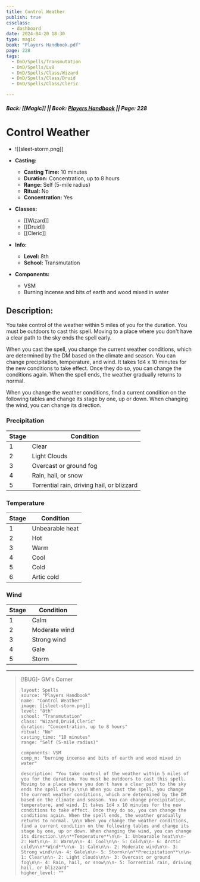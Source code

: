 ```yaml
---
title: Control Weather
publish: true
cssclass:
  - dashboard
date: 2024-04-20 18:30
type: magic
book: "Players Handbook.pdf"
page: 228
tags:
  - DnD/Spells/Transmutation
  - DnD/Spells/Lv8
  - DnD/Spells/Class/Wizard
  - DnD/Spells/Class/Druid
  - DnD/Spells/Class/Cleric

---
```


##### Back: [[Magic]] || Book: [Players Handbook](https://drive.google.com/drive/folders/1O5bhpYizcIT5xxAoLOuzCRht_PVS7VSG?usp=sharing) || Page: 228

# Control Weather
- ![[sleet-storm.png]]
- **Casting:**
    - **Casting Time:** 10 minutes
    - **Duration:** Concentration, up to 8 hours
    - **Range:** Self (5-mile radius)
    - **Ritual:** No
    - **Concentration:** Yes
- **Classes:**
    - [[Wizard]]
    - [[Druid]]
    - [[Cleric]]

- **Info:**
    - **Level:** 8th
    - **School:** Transmutation
- **Components:**
    - VSM
    - Burning incense and bits of earth and wood mixed in water

## Description:
You take control of the weather within 5 miles of you for the duration. You must be outdoors to cast this spell. Moving to a place where you don't have a clear path to the sky ends the spell early.

 When you cast the spell, you change the current weather conditions, which are determined by the DM based on the climate and season. You can change precipitation, temperature, and wind. It takes 1d4 x 10 minutes for the new conditions to take effect. Once they do so, you can change the conditions again. When the spell ends, the weather gradually returns to normal. 

 When you change the weather conditions, find a current condition on the following tables and change its stage by one, up or down. When changing the wind, you can change its direction.


### Precipitation

| Stage | Condition                                  |
| ----- | ------------------------------------------ |
| 1     | Clear                                      |
| 2     | Light Clouds                               |
| 3     | Overcast or ground fog                     |
| 4     | Rain, hail, or snow                        |
| 5     | Torrential rain, driving hail, or blizzard |

### Temperature

| Stage | Condition       |
| ----- | --------------- |
| 1     | Unbearable heat |
| 2     | Hot             |
| 3     | Warm            |
| 4     | Cool            |
| 5     | Cold            |
| 6     | Artic cold      |

### Wind

| Stage | Condition     |
| ----- | ------------- |
| 1     | Calm          |
| 2     | Moderate wind |
| 3     | Strong wind   |
| 4     | Gale          |
| 5     | Storm         |



---

> [!BUG]- GM's Corner
>
> ```statblock
> layout: Spells
> source: "Players Handbook"
> name: "Control Weather"
> image: [[sleet-storm.png]]
> level: "8th"
> school: "Transmutation"
> class: "Wizard,Druid,Cleric"
> duration: "Concentration, up to 8 hours"
> ritual: "No"
> casting_time: "10 minutes"
> range: "Self (5-mile radius)"
>
> components: VSM
> comp_m: "burning incense and bits of earth and wood mixed in water"
>
> description: "You take control of the weather within 5 miles of you for the duration. You must be outdoors to cast this spell. Moving to a place where you don't have a clear path to the sky ends the spell early.\n\n When you cast the spell, you change the current weather conditions, which are determined by the DM based on the climate and season. You can change precipitation, temperature, and wind. It takes 1d4 x 10 minutes for the new conditions to take effect. Once they do so, you can change the conditions again. When the spell ends, the weather gradually returns to normal. \n\n When you change the weather conditions, find a current condition on the following tables and change its stage by one, up or down. When changing the wind, you can change its direction.\n\n**Temperature**\n\n- 1: Unbearable heat\n\n- 2: Hot\n\n- 3: Warm\n\n- 4: Cool\n\n- 5: Cold\n\n- 6: Arctic cold\n\n**Wind**\n\n- 1: Calm\n\n- 2: Moderate wind\n\n- 3: Strong wind\n\n- 4: Gale\n\n- 5: Storm\n\n**Precipitation**\n\n- 1: Clear\n\n- 2: Light clouds\n\n- 3: Overcast or ground fog\n\n- 4: Rain, hail, or snow\n\n- 5: Torrential rain, driving hail, or blizzard"
> higher_level: ""
> ```
